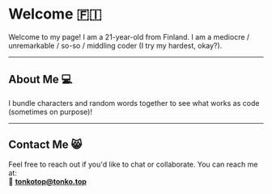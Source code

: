 # Welcome 🇫🇮

Welcome to my page! I am a 21-year-old from Finland. I am a mediocre / unremarkable / so-so / middling coder (I try my hardest, okay?).

---

## About Me 💻

I bundle characters and random words together to see what works as code (sometimes on purpose)! 

---

## Contact Me 😸

Feel free to reach out if you'd like to chat or collaborate. You can reach me at:  
📧 **tonkotop@tonko.top**
